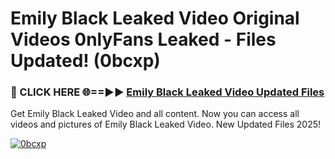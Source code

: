 # Emily Black Leaked Video Original Videos 0nlyFans Leaked - Files Updated! (0bcxp)

<h3>🔴 CLICK HERE 🌐==►► <a href="https://tinyurl.com/4seja8ks" rel="nofollow">Emily Black Leaked Video Updated Files</a></h3>

Get Emily Black Leaked Video and all content. Now you can access all videos and pictures of Emily Black Leaked Video. New Updated Files 2025!

[![0bcxp](https://i.imgur.com/EWjZXRe.gif)](https://tinyurl.com/4seja8ks)
